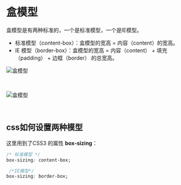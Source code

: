 # 盒模型

盒模型是有两种标准的，一个是标准模型，一个是IE模型。
* 标准模型（content-box）：盒模型的宽高 = 内容（content）的宽高。
* IE 模型（border-box）：盒模型的宽高 = 内容（content） + 填充（padding） + 边框（border） 的总宽高。

![盒模型](https://github.com/TanYJie/Technology-Stack-Interview-Experience/blob/master/CSS/images/盒模型-标准.png)

<br>

![盒模型](https://github.com/TanYJie/Technology-Stack-Interview-Experience/blob/master/CSS/images/盒模型-IE.png)

<br>
 
## css如何设置两种模型
这里用到了CSS3 的属性 **box-sizing**：

```CSS
/* 标准模型 */
box-sizing: content-box;

 /*IE模型*/
box-sizing: border-box;
```
